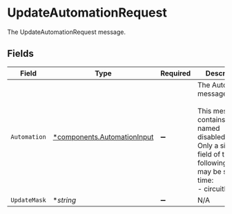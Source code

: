 # UpdateAutomationRequest

The UpdateAutomationRequest message.


## Fields

| Field                                                                                                                                                             | Type                                                                                                                                                              | Required                                                                                                                                                          | Description                                                                                                                                                       |
| ----------------------------------------------------------------------------------------------------------------------------------------------------------------- | ----------------------------------------------------------------------------------------------------------------------------------------------------------------- | ----------------------------------------------------------------------------------------------------------------------------------------------------------------- | ----------------------------------------------------------------------------------------------------------------------------------------------------------------- |
| `Automation`                                                                                                                                                      | [*components.AutomationInput](../../models/components/automationinput.md)                                                                                         | :heavy_minus_sign:                                                                                                                                                | The Automation message.<br/><br/>This message contains a oneof named disabled_reason. Only a single field of the following list may be set at a time:<br/>  - circuitBreaker<br/> |
| `UpdateMask`                                                                                                                                                      | **string*                                                                                                                                                         | :heavy_minus_sign:                                                                                                                                                | N/A                                                                                                                                                               |